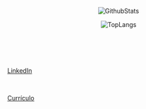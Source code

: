 <header>
  
![GithubStats](https://github-readme-stats.vercel.app/api?username=ArthurVianna96&show_icons=true&theme=tokyonight&include_all_commits=true&count_private=true)  
  
![TopLangs](https://github-readme-stats.vercel.app/api/top-langs/?username=ArthurVianna96&layout=compact&show_icons=true&theme=tokyonight)
  
</header>
<br/>

<main style="">
  
  [LinkedIn](https://www.linkedin.com/in/arthur-vianna-472497182/)
  
  <br/>
  
  [Currículo](https://arthurvianna.netlify.app/)  
</main>

